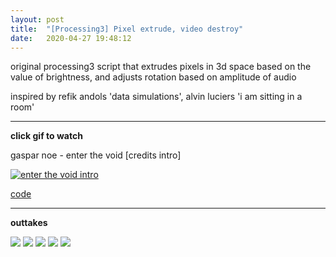 ```yaml
---
layout: post
title:  "[Processing3] Pixel extrude, video destroy"
date:   2020-04-27 19:48:12
---
```


original processing3 script that extrudes pixels in 3d space based on the value of brightness, and adjusts rotation based on amplitude of audio

inspired by refik andols 'data simulations', alvin luciers 'i am sitting in a room'

-----------------------------------------------------------

**click gif to watch**

gaspar noe - enter the void [credits intro]

[![enter the void intro](https://media.giphy.com/media/JpGHpIUUAa9jqDMS0p/giphy.gif)](https://youtu.be/D_T1RgiC2uE?t=65)

[code](https://github.com/spoisseroux/Processing3/blob/master/video_destroy/video_destroy.pde) 


-----------------------------------------------------------

**outtakes**

<img src="https://media.giphy.com/media/jrze5RPRJURXr1ykXP/giphy.gif">

<img src="https://media.giphy.com/media/ZZeHypJ1Sjq3ehFNLc/giphy.gif">

<img src="https://i.imgur.com/6mG6uro.png">

<img src="https://i.imgur.com/fNyTLoe.png">

<img src="https://i.imgur.com/H53Zifc.png">

